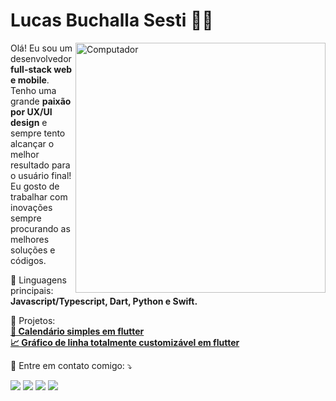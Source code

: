 # Lucas Buchalla Sesti :man_technologist:

<img src="https://raw.githubusercontent.com/MicaelliMedeiros/micaellimedeiros/master/image/computer-illustration.png" min-width="400px" max-width="400px" width="400px" align="right" alt="Computador">

<p align="left"> 
  Olá! Eu sou um desenvolvedor <strong>full-stack web e mobile</strong>. Tenho uma grande <strong>paixão por UX/UI design</strong> e sempre tento alcançar o melhor resultado para o usuário final! Eu gosto de trabalhar com inovações sempre procurando as melhores soluções e códigos. 
</p>

<p align="left">
  🦄 Linguagens principais: <strong>Javascript/Typescript, Dart, Python e Swift.</strong>
</p>

<p align="left">
  💼 Projetos: <br />
      <a href="https://pub.dev/packages/simple_calendar_flutter" target="_blank"><strong>📅 Calendário simples em flutter</strong></a>
        <br/>
      <a href="https://pub.dev/packages/line_chart" target="_blank"><strong>📈 Gráfico de linha totalmente customizável em flutter</strong></a>
</p>

<p align="left">
  💌 Entre em contato comigo: ⤵️
</p>

<p align="left">
  <a href="mailto:luacs.buchalla.sesti@outlook.com" alt="Gmail">
  <img src="https://img.shields.io/badge/-Gmail-FF0000?style=flat-square&labelColor=FF0000&logo=gmail&logoColor=white&link=mailto:luacs.buchalla.sesti@outlook.com" /></a>

  <a href="https://www.linkedin.com/in/lucas-buchalla-sesti-50879018a/" alt="Linkedin">
  <img src="https://img.shields.io/badge/-Linkedin-0e76a8?style=flat-square&logo=Linkedin&logoColor=white&link=https://www.linkedin.com/in/lucas-buchalla-sesti-50879018a/" /></a>

  <a href="https://api.whatsapp.com/send?phone=5511980248668" alt="WhatsApp">
  <img src="https://img.shields.io/badge/-WhatsApp-25d366?style=flat-square&labelColor=25d366&logo=whatsapp&logoColor=white&link=https://api.whatsapp.com/send?phone=5511980248668"/></a>

  <a href="https://www.instagram.com/lucas.sesti" alt="Instagram">
  <img src="https://img.shields.io/badge/-Instagram-DF0174?style=flat-square&labelColor=DF0174&logo=instagram&logoColor=white&link=https://www.instagram.com/lucas.sesti/"/></a>
</p>  

